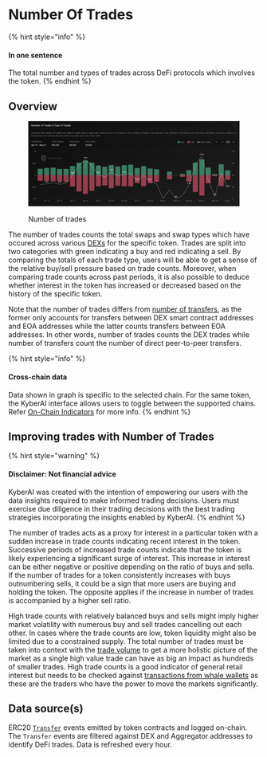 # Number Of Trades

{% hint style="info" %}
#### In one sentence

The total number and types of trades across DeFi protocols which involves the token.
{% endhint %}

## Overview

<figure><img src="../../../.gitbook/assets/KyberAI_NoOfTrades.png" alt=""><figcaption><p>Number of trades</p></figcaption></figure>

The number of trades counts the total swaps and swap types which have occured across various [DEXs](../../../getting-started/foundational-topics/decentralized-finance/decentralised-exchange-dex.md) for the specific token. Trades are split into two categories with green indicating a buy and red indicating a sell. By comparing the totals of each trade type, users will be able to get a sense of the relative buy/sell pressure based on trade counts. Moreover, when comparing trade counts across past periods, it is also possible to deduce whether interest in the token has increased or decreased based on the history of the specific token.

Note that the number of trades differs from [number of transfers](number-of-transfers.md), as the former only accounts for transfers between DEX smart contract addresses and EOA addresses while the latter counts transfers between EOA addresses. In other words, number of trades counts the DEX trades while number of transfers count the number of direct peer-to-peer transfers.

{% hint style="info" %}
#### Cross-chain data

Data shown in graph is specific to the selected chain. For the same token, the KyberAI interface allows users to toggle between the supported chains. Refer [On-Chain Indicators](./) for more info.
{% endhint %}

## Improving trades with Number of Trades

{% hint style="warning" %}
#### Disclaimer: Not financial advice

KyberAI was created with the intention of empowering our users with the data insights required to make informed trading decisions. Users must exercise due diligence in their trading decisions with the best trading strategies incorporating the insights enabled by KyberAI.
{% endhint %}

The number of trades acts as a proxy for interest in a particular token with a sudden increase in trade counts indicating recent interest in the token. Successive periods of increased trade counts indicate that the token is likely experiencing a significant surge of interest. This increase in interest can be either negative or positive depending on the ratio of buys and sells. If the number of trades for a token consistently increases with buys outnumbering sells, it could be a sign that more users are buying and holding the token. The opposite applies if the increase in number of trades is accompanied by a higher sell ratio.

High trade counts with relatively balanced buys and sells might imply higher market volatility with numerous buy and sell trades cancelling out each other. In cases where the trade counts are low, token liquidity might also be limited due to a constrained supply. The total number of trades must be taken into context with the [trade volume](trading-volume.md) to get a more holistic picture of the market as a single high value trade can have as big an impact as hundreds of smaller trades. High trade counts is a good indicator of general retail interest but needs to be checked against [transactions from whale wallets](netflow-to-whale-wallets.md) as these are the traders who have the power to move the markets significantly.

## Data source(s)

ERC20 [`Transfer`](https://docs.openzeppelin.com/contracts/4.x/api/token/erc20#IERC20-Transfer-address-address-uint256-) events emitted by token contracts and logged on-chain. The `Transfer` events are filtered against DEX and Aggregator addresses to identify DeFi trades. Data is refreshed every hour.
